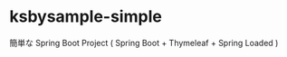 ksbysample-simple
=================

簡単な Spring Boot Project ( Spring Boot + Thymeleaf + Spring Loaded )
